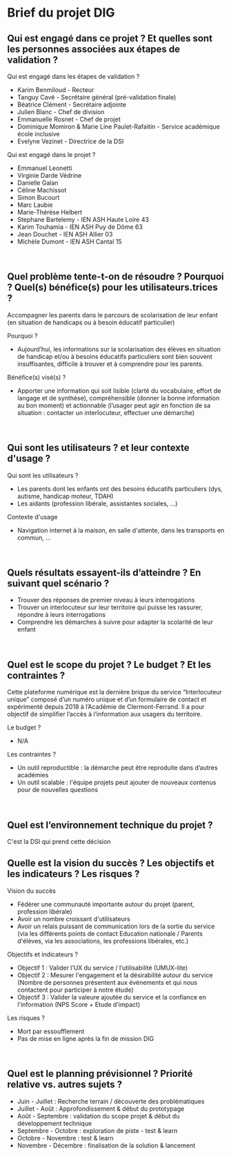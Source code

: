 # Brief du projet DIG

## Qui est engagé dans ce projet ? Et quelles sont les personnes associées aux étapes de validation ?
Qui est engagé dans les étapes de validation ?
- Karim Benmiloud - Recteur
- Tanguy Cavé - Secrétaire général (pré-validation finale)
- Béatrice Clément - Secrétaire adjointe
- Julien Blanc - Chef de division 
- Emmanuelle Rosnet - Chef de projet
- Dominique Momiron & Marie Line Paulet-Rafaitin - Service académique école inclusive
- Evelyne Vezinet - Directrice de la DSI

Qui est engagé dans le projet ?
- Emmanuel Leonetti
- Virginie Darde Védrine
- Danielle Galan
- Céline Machissot
- Simon Bucourt
- Marc Laubie
- Marie-Thérèse Helbert
- Stephane Bartelemy - IEN ASH Haute Loire 43
- Karim Touhamia - IEN ASH  Puy de Dôme 63
- Jean Douchet - IEN ASH  Allier 03
- Michèle Dumont - IEN ASH Cantal 15
<br>


## Quel problème tente-t-on de résoudre ? Pourquoi ? Quel(s) bénéfice(s) pour les utilisateurs.trices ?

Accompagner les parents dans le parcours de scolarisation de leur enfant (en situation de handicaps ou à besoin éducatif particulier) 

Pourquoi ?
- Aujourd’hui, les informations sur la scolarisation des élèves en situation de handicap et/ou à besoins éducatifs particuliers sont bien souvent insuffisantes, difficile à trouver et à comprendre pour les parents.

Bénéfice(s) visé(s) ?
- Apporter une information qui soit lisible (clarté du vocabulaire, effort de langage et de synthèse), compréhensible (donner la bonne information au bon moment) et actionnable (l’usager peut agir en fonction de sa situation : contacter un interlocuteur, effectuer une démarche)
<br>


## Qui sont les utilisateurs ? et leur contexte d'usage ?

Qui sont les utilisateurs ?
- Les parents dont les enfants ont des besoins éducatifs particuliers (dys, autisme, handicap moteur, TDAH)
- Les aidants (profession libérale, assistantes sociales, …)

Contexte d'usage
- Navigation internet à la maison, en salle d'attente, dans les transports en commun, ...
<br>


## Quels résultats essayent-ils d’atteindre ? En suivant quel scénario ?

- Trouver des réponses de premier niveau à leurs interrogations
- Trouver un interlocuteur sur leur territoire qui puisse les rassurer, répondre à leurs interrogations
- Comprendre les démarches à suivre pour adapter la scolarité de leur enfant
<br>


## Quel est le scope du projet ? Le budget ? Et les contraintes ?

Cette plateforme numérique est la dernière brique du service “Interlocuteur unique” composé d’un numéro unique et d’un formulaire de contact et expérimenté depuis 2018 à l’Académie de Clermont-Ferrand. Il a pour objectif de simplifier l’accès à l’information aux usagers du territoire.

Le budget ?
- N/A

Les contraintes ?
- Un outil reproductible : la démarche peut être reproduite dans d’autres académies
- Un outil scalable : l'équipe projets peut ajouter de nouveaux contenus pour de nouvelles questions
<br>


## Quel est l’environnement technique du projet ?

C'est la DSI qui prend cette décision
<br>


## Quelle est la vision du succès ? Les objectifs et les indicateurs ? Les risques ?

Vision du succès
- Fédérer une communauté importante autour du projet (parent, profession libérale)
- Avoir un nombre croissant d'utilisateurs
- Avoir un relais puissant de communication lors de la sortie du service (via les différents points de contact Education nationale / Parents d'élèves, via les associations, les professions libérales, etc.)

Objectifs et indicateurs ?
- Objectif 1 : Valider l’UX du service / l’utilisabilité (UMUX-lite)
- Objectif 2 : Mesurer l'engagement et la désirabilité autour du service (Nombre de personnes présentent aux évènements et qui nous contactent pour participer à notre étude)
- Objectif 3 : Valider la valeure ajoutée du service et la confiance en l'information (NPS Score + Etude d'impact)

Les risques ?
- Mort par essoufflement
- Pas de mise en ligne après la fin de mission DIG
<br>


## Quel est le planning prévisionnel ? Priorité relative vs. autres sujets ?

- Juin - Juillet : Recherche terrain / découverte des problématiques
- Juillet - Août : Approfondissement & début du prototypage
- Août - Septembre : validation du scope projet & début du développement technique
- Septembre - Octobre : exploration de piste - test & learn
- Octobre - Novembre : test & learn
- Novembre - Décembre : finalisation de la solution & lancement
